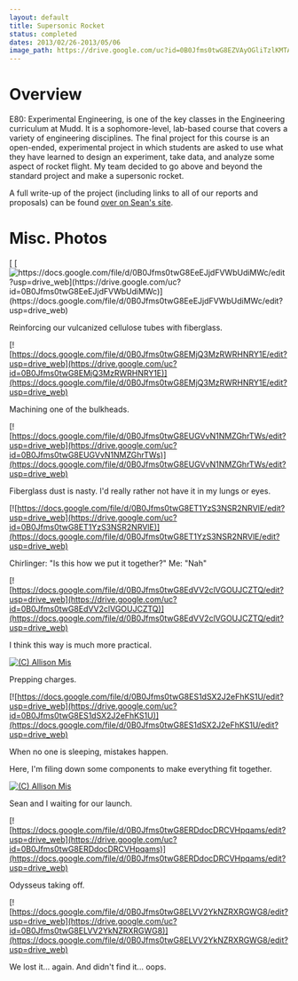 ```yaml
---
layout: default
title: Supersonic Rocket
status: completed
dates: 2013/02/26-2013/05/06
image_path: https://drive.google.com/uc?id=0B0Jfms0twG8EZVAyOGliTzlKMTA
---
```


# Overview

E80: Experimental Engineering, is one of the key classes in the Engineering
curriculum at Mudd. It is a sophomore-level, lab-based course that covers a
variety of engineering disciplines. The final project for this course is an
open-ended, experimental project in which students are asked to use what they
have learned to design an experiment, take data, and analyze some aspect of
rocket flight. My team decided to go above and beyond the standard project and
make a supersonic rocket.

A full write-up of the project (including links to all of our reports and
proposals) can be found [over on Sean's
site](https://sites.google.com/site/raintomudd/projects/supersonicrocket).


# Misc. Photos
[
[![https://docs.google.com/file/d/0B0Jfms0twG8EeEJjdFVWbUdiMWc/edit?usp=drive_web](https://drive.google.com/uc?id=0B0Jfms0twG8EeEJjdFVWbUdiMWc)](https://docs.google.com/file/d/0B0Jfms0twG8EeEJjdFVWbUdiMWc/edit?usp=drive_web)
](/system/errors/NodeNotFound?suri=wuid:gx:38f90f61b9db4b97&attredirects=0)

Reinforcing our vulcanized cellulose tubes with fiberglass.

[![https://docs.google.com/file/d/0B0Jfms0twG8EMjQ3MzRWRHNRY1E/edit?usp=drive_web](https://drive.google.com/uc?id=0B0Jfms0twG8EMjQ3MzRWRHNRY1E)](https://docs.google.com/file/d/0B0Jfms0twG8EMjQ3MzRWRHNRY1E/edit?usp=drive_web)

Machining one of the bulkheads.

[![https://docs.google.com/file/d/0B0Jfms0twG8EUGVvN1NMZGhrTWs/edit?usp=drive_web](https://drive.google.com/uc?id=0B0Jfms0twG8EUGVvN1NMZGhrTWs)](https://docs.google.com/file/d/0B0Jfms0twG8EUGVvN1NMZGhrTWs/edit?usp=drive_web)

Fiberglass dust is nasty. I'd really rather not have it in my lungs or eyes.

[![https://docs.google.com/file/d/0B0Jfms0twG8ET1YzS3NSR2NRVlE/edit?usp=drive_web](https://drive.google.com/uc?id=0B0Jfms0twG8ET1YzS3NSR2NRVlE)](https://docs.google.com/file/d/0B0Jfms0twG8ET1YzS3NSR2NRVlE/edit?usp=drive_web)

Chirlinger: "Is this how we put it together?" Me: "Nah"

[![https://docs.google.com/file/d/0B0Jfms0twG8EdVV2clVGOUJCZTQ/edit?usp=drive_web](https://drive.google.com/uc?id=0B0Jfms0twG8EdVV2clVGOUJCZTQ)](https://docs.google.com/file/d/0B0Jfms0twG8EdVV2clVGOUJCZTQ/edit?usp=drive_web)

I think this way is much more practical.

[![(C) Allison Mis](https://drive.google.com/uc?id=0B0Jfms0twG8ENFlrOV9WT2dMRmc)](https://docs.google.com/file/d/0B0Jfms0twG8ENFlrOV9WT2dMRmc/edit?usp=drive_web)

Prepping charges.

[![https://docs.google.com/file/d/0B0Jfms0twG8ES1dSX2J2eFhKS1U/edit?usp=drive_web](https://drive.google.com/uc?id=0B0Jfms0twG8ES1dSX2J2eFhKS1U)](https://docs.google.com/file/d/0B0Jfms0twG8ES1dSX2J2eFhKS1U/edit?usp=drive_web)

When no one is sleeping, mistakes happen.

Here, I'm filing down some components to make everything fit together.

[![(C) Allison Mis](https://drive.google.com/uc?id=0B0Jfms0twG8EUHdDODNYUllYQjA)](https://docs.google.com/file/d/0B0Jfms0twG8EUHdDODNYUllYQjA/edit?usp=drive_web)

Sean and I waiting for our launch.

[![https://docs.google.com/file/d/0B0Jfms0twG8ERDdocDRCVHpqams/edit?usp=drive_web](https://drive.google.com/uc?id=0B0Jfms0twG8ERDdocDRCVHpqams)](https://docs.google.com/file/d/0B0Jfms0twG8ERDdocDRCVHpqams/edit?usp=drive_web)

Odysseus taking off.

[![https://docs.google.com/file/d/0B0Jfms0twG8ELVV2YkNZRXRGWG8/edit?usp=drive_web](https://drive.google.com/uc?id=0B0Jfms0twG8ELVV2YkNZRXRGWG8)](https://docs.google.com/file/d/0B0Jfms0twG8ELVV2YkNZRXRGWG8/edit?usp=drive_web)

We lost it... again. And didn't find it... oops.
